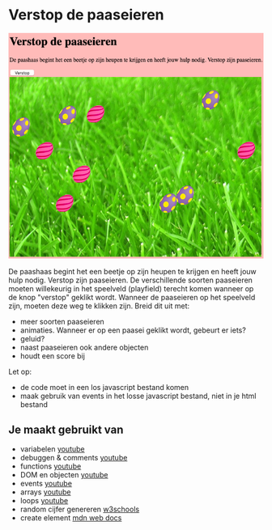 # Verstop de paaseieren

![Voorbeeld](images/Paaseieren-ui.png)

De paashaas begint het een beetje op zijn heupen te krijgen en heeft jouw hulp nodig. Verstop zijn paaseieren. De verschillende soorten paaseieren moeten willekeurig in het speelveld (playfield) terecht komen wanneer op de knop "verstop" geklikt wordt. Wanneer de paaseieren op het speelveld zijn, moeten deze weg te klikken zijn. Breid dit uit met:
- meer soorten paaseieren
- animaties. Wanneer er op een paasei geklikt wordt, gebeurt er iets?
- geluid?
- naast paaseieren ook andere objecten
- houdt een score bij

Let op:
- de code moet in een los javascript bestand komen
- maak gebruik van events in het losse javascript bestand, niet in je html bestand

## Je maakt gebruikt van
- variabelen [youtube](https://www.youtube.com/watch?v=A6YVhg9GgPE)
- debuggen & comments [youtube](https://www.youtube.com/watch?v=XUYCOm38SWY)
- functions [youtube](https://www.youtube.com/watch?v=lleIeTMaFRo)
- DOM en objecten [youtube](https://www.youtube.com/watch?v=k81rBKqwDhU)
- events [youtube](https://www.youtube.com/watch?v=6jYEabxJXxg)
- arrays [youtube](https://www.youtube.com/watch?v=Z-l1IAbq3qg)
- loops [youtube](https://www.youtube.com/watch?v=8wJPgDNwxtE)
- random cijfer genereren [w3schools](https://www.w3schools.com/js/js_random.asp)
- create element [mdn web docs](https://developer.mozilla.org/en-US/docs/Web/API/Document/createElement)

